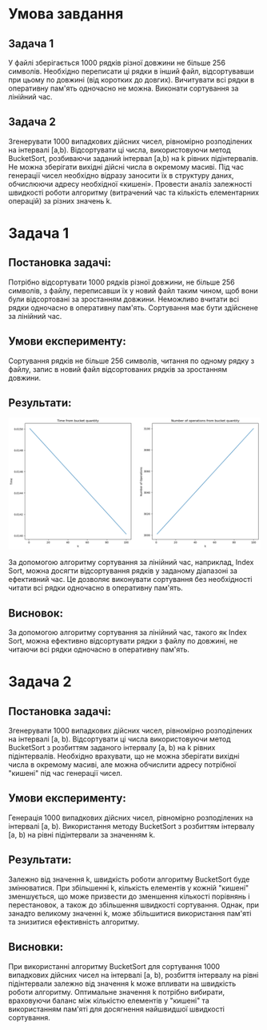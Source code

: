 # Умова завдання

## Задача 1

У файлі зберігається 1000 рядків різної довжини не більше 256 символів. Необхідно переписати ці рядки в інший файл,
відсортувавши при цьому по довжині (від коротких до довгих). Вичитувати всі рядки в оперативну пам'ять одночасно не
можна. Виконати сортування за лінійний час.

## Задача 2

Згенерувати 1000 випадкових дійсних чисел, рівномірно розподілених на інтервалі [a,b). Відсортувати ці числа,
використовуючи метод BucketSort, розбиваючи заданий інтервал [a,b) на k рівних підінтервалів. Не можна зберігати
вихідні дійсні числа в окремому масиві. Під час генерації чисел необхідно відразу заносити їх в структуру даних,
обчислюючи адресу необхідної «кишені». Провести аналіз залежності швидкості роботи алгоритму (витрачений час та
кількість елементарних операцій) за різних значень k.

# Задача 1

## Постановка задачі:
Потрібно відсортувати 1000 рядків різної довжини, не більше 256 символів, з файлу, переписавши їх у новий файл таким чином, щоб вони були відсортовані за зростанням довжини. Неможливо вчитати всі рядки одночасно в оперативну пам'ять. Сортування має бути здійснене за лінійний час.
## Умови експерименту: 
Сортування рядків не більше 256 символів, читання по одному рядку з файлу, запис в новий файл відсортованих рядків за зростанням довжини.
## Результати: 

![](task7_1.png)

За допомогою алгоритму сортування за лінійний час, наприклад, Index Sort, можна досягти відсортування рядків у заданому діапазоні за ефективний час. Це дозволяє виконувати сортування без необхідності читати всі рядки одночасно в оперативну пам'ять.
## Висновок: 
За допомогою алгоритму сортування за лінійний час, такого як Index Sort, можна ефективно відсортувати рядки з файлу по довжині, не читаючи всі рядки одночасно в оперативну пам'ять.

# Задача 2
## Постановка задачі: 
Згенерувати 1000 випадкових дійсних чисел, рівномірно розподілених на інтервалі [a, b). Відсортувати ці числа використовуючи метод BucketSort з розбиттям заданого інтервалу [a, b) на k рівних підінтервалів. Необхідно врахувати, що не можна зберігати вихідні числа в окремому масиві, але можна обчислити адресу потрібної "кишені" під час генерації чисел.
## Умови експерименту: 
Генерація 1000 випадкових дійсних чисел, рівномірно розподілених на інтервалі [a, b). Використання методу BucketSort з розбиттям інтервалу [a, b) на рівні підінтервали за значенням k.
## Результати: 
Залежно від значення k, швидкість роботи алгоритму BucketSort буде змінюватися. При збільшенні k, кількість елементів у кожній "кишені" зменшується, що може призвести до зменшення кількості порівнянь і перестановок, а також до збільшення швидкості сортування. Однак, при занадто великому значенні k, може збільшитися використання пам'яті та знизитися ефективність алгоритму.
## Висновки:
При використанні алгоритму BucketSort для сортування 1000 випадкових дійсних чисел на інтервалі [a, b), розбиття інтервалу на рівні підінтервали залежно від значення k може впливати на швидкість роботи алгоритму. Оптимальне значення k потрібно вибирати, враховуючи баланс між кількістю елементів у "кишені" та використанням пам'яті для досягнення найшвидшої швидкості сортування.